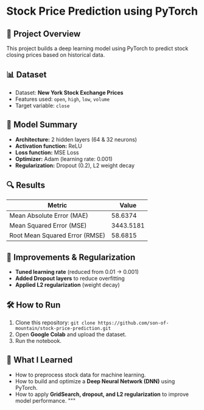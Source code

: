 # Stock Price Prediction using PyTorch

## 📌 Project Overview
This project builds a deep learning model using PyTorch to predict stock closing prices based on historical data.

## 📊 Dataset
- Dataset: **New York Stock Exchange Prices**
- Features used: `open`, `high`, `low`, `volume`
- Target variable: `close`

## 🚀 Model Summary
- **Architecture:** 2 hidden layers (64 & 32 neurons)
- **Activation function:** ReLU
- **Loss function:** MSE Loss
- **Optimizer:** Adam (learning rate: 0.001)
- **Regularization:** Dropout (0.2), L2 weight decay

## 🔍 Results
| Metric | Value |
|--------|-------|
| Mean Absolute Error (MAE) | 58.6374 |
| Mean Squared Error (MSE) | 3443.5181 |
| Root Mean Squared Error (RMSE) | 58.6815 |

## 🔧 Improvements & Regularization
- **Tuned learning rate** (reduced from 0.01 → 0.001)
- **Added Dropout layers** to reduce overfitting
- **Applied L2 regularization** (weight decay)

## 🛠 How to Run
1. Clone this repository:
``git clone https://github.com/son-of-mountain/stock-price-prediction.git``
2. Open **Google Colab** and upload the dataset.
3. Run the notebook.

## 📢 What I Learned
- How to preprocess stock data for machine learning.
- How to build and optimize a **Deep Neural Network (DNN)** using PyTorch.
- How to apply **GridSearch, dropout, and L2 regularization** to improve model performance.
"""

